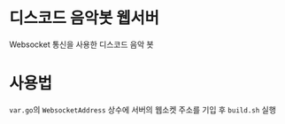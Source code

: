 # 디스코드 음악봇 웹서버
Websocket 통신을 사용한 디스코드 음악 봇

# 사용법
`var.go`의 `WebsocketAddress` 상수에 서버의 웹소켓 주소를 기입 후 `build.sh` 실행
